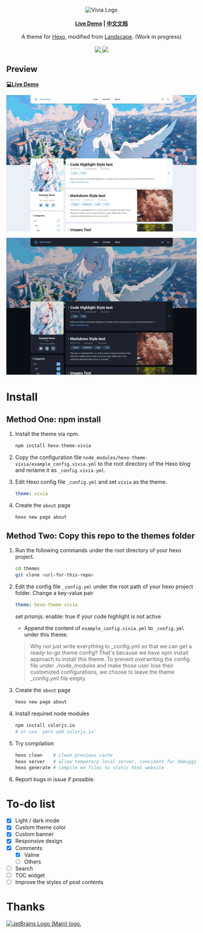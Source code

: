 <br>
<div align="center">
<img alt="Vivia Logo" src="./preview/logo.png" width="280px">
<br>
<br>
<strong>
<a href="https://saicaca.github.io/vivia-preview/">Live Demo</a>
|
<a href="https://github.com/saicaca/hexo-theme-vivia/blob/main/README.zh-CN.md">中文文档</a>
</strong>
<br>
<br>
A theme for <a href="https://hexo.io/">Hexo</a>, modified from <a href="https://github.com/hexojs/hexo-theme-landscape">Landscape</a>. (Work in progress)
<br>
<br>
<a href="https://www.npmjs.com/package/hexo-theme-vivia">
   <img src="https://img.shields.io/npm/v/hexo-theme-vivia"/>
</a>
<a href="https://github.com/saicaca/hexo-theme-vivia/blob/main/LICENSE">
   <img src="https://img.shields.io/github/license/saicaca/hexo-theme-vivia"/>
</a>
</div>

## Preview

**[💻Live Demo](https://saicaca.github.io/vivia-preview/)**

![home](preview/home.jpg)

![home_dark](preview/home-dark.jpg)

# Install

## Method One: npm install
1. Install the theme via npm.

   ```bash
   npm install hexo-theme-vivia
   ```
   
2. Copy the configuration file `node_modules/hexo-theme-vivia/example_config.vivia.yml` to the root directory of the Hexo blog and rename it as `_config.vivia.yml`.

3. Edit Hexo config file `_config.yml` and set `vivia` as the theme.

   ```yaml
   theme: vivia
   ```

4. Create the `about` page

   ```bash
   hexo new page about
   ```
## Method Two: Copy this repo to the themes folder

1. Run the following commands under the root directory of your hexo project.

   ```bash
   cd themes
   git clone <url-for-this-repo>
   ```

2. Edit the config file `_config.yml` under the root path of your hexo project folder. Change a key-value pair

   ```yaml
   theme: hexo-theme-vivia
   ```

   set prismjs: enable: true if your code highlight is not active
  
   - Append the content of `example_config.vivia.yml` to `_config.yml` under this theme.

   > Why not just write everything to _config.yml so that we can get a ready-to-go theme config? That's because we have npm install approach to install this theme. To prevent overwriting the config file under ./node_modules and make those user lose their customized configurations, we choose to leave the theme _config.yml file empty.

3. Create the `about` page

   ```bash
   hexo new page about
   ```
4. Install required node modules

   ```bash
   npm install colorjs.io
   # or use `yarn add colorjs.io`
   ```

5. Try compilation
   ```bash
   hexo clean    # clean previous cache
   hexo server   # allow temperory local server, convinent for debugging
   hexo generate # compile md files to static html website
   ```

5. Report bugs in issue if possible.

# To-do list

- [x] Light / dark mode
- [x] Custom theme color
- [x] Custom banner
- [x] Responsive design
- [x] Comments
  - [x] Valine
  - [ ] Others
- [ ] Search
- [ ] TOC widget
- [ ] Improve the styles of post contents

# Thanks
<a href="https://jb.gg/OpenSourceSupport">
   <img src="https://resources.jetbrains.com/storage/products/company/brand/logos/jb_beam.png" alt="JetBrains Logo (Main) logo." width="200px" height="200px">
</a>
